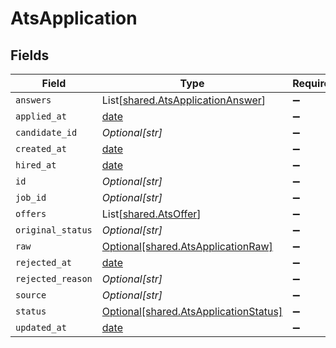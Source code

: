 # AtsApplication


## Fields

| Field                                                                                | Type                                                                                 | Required                                                                             | Description                                                                          |
| ------------------------------------------------------------------------------------ | ------------------------------------------------------------------------------------ | ------------------------------------------------------------------------------------ | ------------------------------------------------------------------------------------ |
| `answers`                                                                            | List[[shared.AtsApplicationAnswer](../../models/shared/atsapplicationanswer.md)]     | :heavy_minus_sign:                                                                   | N/A                                                                                  |
| `applied_at`                                                                         | [date](https://docs.python.org/3/library/datetime.html#date-objects)                 | :heavy_minus_sign:                                                                   | N/A                                                                                  |
| `candidate_id`                                                                       | *Optional[str]*                                                                      | :heavy_minus_sign:                                                                   | N/A                                                                                  |
| `created_at`                                                                         | [date](https://docs.python.org/3/library/datetime.html#date-objects)                 | :heavy_minus_sign:                                                                   | N/A                                                                                  |
| `hired_at`                                                                           | [date](https://docs.python.org/3/library/datetime.html#date-objects)                 | :heavy_minus_sign:                                                                   | N/A                                                                                  |
| `id`                                                                                 | *Optional[str]*                                                                      | :heavy_minus_sign:                                                                   | N/A                                                                                  |
| `job_id`                                                                             | *Optional[str]*                                                                      | :heavy_minus_sign:                                                                   | N/A                                                                                  |
| `offers`                                                                             | List[[shared.AtsOffer](../../models/shared/atsoffer.md)]                             | :heavy_minus_sign:                                                                   | N/A                                                                                  |
| `original_status`                                                                    | *Optional[str]*                                                                      | :heavy_minus_sign:                                                                   | N/A                                                                                  |
| `raw`                                                                                | [Optional[shared.AtsApplicationRaw]](../../models/shared/atsapplicationraw.md)       | :heavy_minus_sign:                                                                   | N/A                                                                                  |
| `rejected_at`                                                                        | [date](https://docs.python.org/3/library/datetime.html#date-objects)                 | :heavy_minus_sign:                                                                   | N/A                                                                                  |
| `rejected_reason`                                                                    | *Optional[str]*                                                                      | :heavy_minus_sign:                                                                   | N/A                                                                                  |
| `source`                                                                             | *Optional[str]*                                                                      | :heavy_minus_sign:                                                                   | N/A                                                                                  |
| `status`                                                                             | [Optional[shared.AtsApplicationStatus]](../../models/shared/atsapplicationstatus.md) | :heavy_minus_sign:                                                                   | N/A                                                                                  |
| `updated_at`                                                                         | [date](https://docs.python.org/3/library/datetime.html#date-objects)                 | :heavy_minus_sign:                                                                   | N/A                                                                                  |